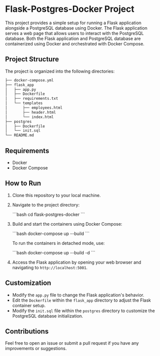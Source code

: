 # Flask-Postgres-Docker Project

This project provides a simple setup for running a Flask application alongside a PostgreSQL database using Docker. The Flask application serves a web page that allows users to interact with the PostgreSQL database. Both the Flask application and PostgreSQL database are containerized using Docker and orchestrated with Docker Compose.

## Project Structure

The project is organized into the following directories:

```bash
├── docker-compose.yml
├── flask_app
│   ├── app.py
│   ├── Dockerfile
│   ├── requirements.txt
│   └── templates
│       ├── employees.html
│       ├── header.html
│       └── index.html
├── postgres
│   ├── Dockerfile
│   └── init.sql
└── README.md
```

## Requirements

- Docker
- Docker Compose

## How to Run

1. Clone this repository to your local machine.

2. Navigate to the project directory:

   \`\`\`bash
   cd flask-postgres-docker
   \`\`\`

3. Build and start the containers using Docker Compose:

   \`\`\`bash
   docker-compose up --build
   \`\`\`

   To run the containers in detached mode, use:

   \`\`\`bash
   docker-compose up --build -d
   \`\`\`

4. Access the Flask application by opening your web browser and navigating to `http://localhost:5001`.

## Customization

- Modify the `app.py` file to change the Flask application's behavior.
- Edit the `Dockerfile` within the `flask_app` directory to adjust the Flask container setup.
- Modify the `init.sql` file within the `postgres` directory to customize the PostgreSQL database initialization.


## Contributions

Feel free to open an issue or submit a pull request if you have any improvements or suggestions.
